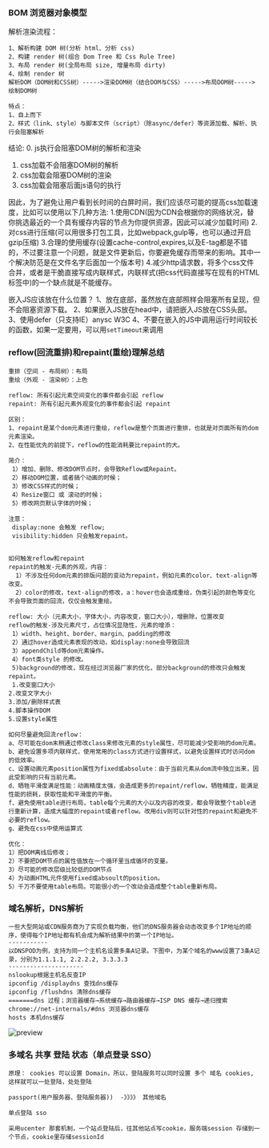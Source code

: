 
### BOM 浏览器对象模型

解析渲染流程：

```
1、解析构建 DOM 树(分析 html、分析 css)
2、构建 render 树(组合 Dom Tree 和 Css Rule Tree)
3、布局 render 树(全局布局 size, 增量布局 dirty)
4、绘制 render 树
解析DOM（DOM树和CSS树）----->渲染DOM树（结合DOM与CSS）----->布局DOM树----->绘制DOM树

特点：
1、自上而下
2、样式（link、style）与脚本文件（script）（除async/defer）等资源加载、解析、执行会阻塞解析
```

结论: 
0. js执行会阻塞DOM树的解析和渲染
1. css加载不会阻塞DOM树的解析 
2. css加载会阻塞DOM树的渲染 
3. css加载会阻塞后面js语句的执行

因此，为了避免让用户看到长时间的白屏时间，我们应该尽可能的提高css加载速度，比如可以使用以下几种方法: 
1.使用CDN(因为CDN会根据你的网络状况，替你挑选最近的一个具有缓存内容的节点为你提供资源，因此可以减少加载时间) 
2.对css进行压缩(可以用很多打包工具，比如webpack,gulp等，也可以通过开启gzip压缩) 
3.合理的使用缓存(设置cache-control,expires,以及E-tag都是不错的，不过要注意一个问题，就是文件更新后，你要避免缓存而带来的影响。其中一个解决防范是在文件名字后面加一个版本号) 
4.减少http请求数，将多个css文件合并，或者是干脆直接写成内联样式，内联样式(把css代码直接写在现有的HTML标签中)的一个缺点就是不能缓存。


嵌入JS应该放在什么位置？
1、放在底部，虽然放在底部照样会阻塞所有呈现，但不会阻塞资源下载。
2、如果嵌入JS放在head中，请把嵌入JS放在CSS头部。
3、使用defer（只支持IE）anysc W3C
4、不要在嵌入的JS中调用运行时间较长的函数，如果一定要用，可以用`setTimeout`来调用

### reflow(回流重排)和repaint(重绘)理解总结

```
重排（空间 - 布局树）：布局
重绘（外观 - 渲染树）：上色

reflow: 所有引起元素空间变化的事件都会引起 reflow
repaint: 所有引起元素外观变化的事件都会引起 repaint

区别：
1、repaint是某个dom元素进行重绘，reflow是整个页面进行重排，也就是对页面所有的dom元素渲染。
2、在性能优先的前提下，reflow的性能消耗要比repaint的大。

简介：
 1）增加、删除、修改DOM节点时，会导致Reflow或Repaint。
 2）移动DOM位置，或者搞个动画的时候；
 3）修改CSS样式的时候；
 4）Resize窗口 或 滚动的时候；
 5）修改网页默认字体的时候；

注意： 
 display:none 会触发 reflow;
 visibility:hidden 只会触发repaint。


如何触发reflow和repaint
repaint的触发-元素的外观，内容：
  1）不涉及任何dom元素的排版问题的变动为repaint，例如元素的color、text-align等改变。
  2）color的修改，text-align的修改，a：hover也会造成重绘，伪类引起的颜色等变化不会导致页面的回流，仅仅会触发重绘。

reflow: 大小（元素大小，字体大小，内容改变，窗口大小），增删除，位置改变
reflow的触发-涉及元素尺寸，占位情况显隐性，元素的增添：
 1）width、height、border、margin、padding的修改
 2）通过hover造成元素表现的改动，如display:none会导致回流
 3）appendChild等dom元素操作。
 4）font类style 的修改。
 5)background的修改，现在经过浏览器厂家的优化，部分background的修改只会触发repaint。
 1.改变窗囗大小
2.改变文字大小
3.添加/删除样式表
4.脚本操作DOM
5.设置style属性

如何尽量避免回流reflow：
a、尽可能在dom末稍通过修改class来修改元素的style属性，尽可能减少受影响的dom元素。
b、避免设置多项内联样式，使用常用的class方式进行设置样式，以避免设置样式时访问dom的低效率。
c、设置动画元素position属性为fixed或absolute：由于当前元素从dom流中独立出来，因此受影响的只有当前元素。
d、牺牲平滑度满足性能：动画精度太强，会造成更多的repaint/reflow，牺牲精度，能满足性能的损耗，获取性能和平滑度的平衡。
f、避免使用table进行布局，table每个元素的大小以及内容的改变，都会导致整个table进行重新计算，造成大幅度的repaint或者reflow。改用div则可以针对性的repaint和避免不必要的reflow。
g、避免在css中使用运算式

优化：
1）把DOM离线后修改；
2）不要把DOM节点的属性值放在一个循环里当成循环的变量。
3）尽可能的修改层级比较低的DOM节点
4）为动画HTML元件使用fixed或absoult的position。
5）千万不要使用table布局。可能很小的一个改动会造成整个table重新布局。
```

### 域名解析，DNS解析

```
一些大型网站或CDN服务商为了实现负载均衡，他们的DNS服务器会动态改变多个IP地址的顺序，使得每个IP地址都有机会成为解析结果中的第一个IP地址。
-----------
以DNSPOD为例，支持为同一个主机名设置多条A记录。下图中，为某个域名的www设置了3条A记录，分别为1.1.1.1, 2.2.2.2, 3.3.3.3
---------------------
nslookup根据主机名反查IP
ipconfig /displaydns 查找dns缓存
ipconfig /flushdns 清除dns缓存
=======dns 过程；浏览器缓存→系统缓存→路由器缓存→ISP DNS 缓存→递归搜索
chrome://net-internals/#dns 浏览器dns缓存
hosts 本机dns缓存
```

![preview](https://pic2.zhimg.com/80/c918cfe1647ec0cfc68d98f91cb5a6a5_hd.jpg)


### 多域名 共享 登陆 状态（单点登录 SSO）
```
原理： cookies 可以设置 Domain，所以，登陆服务可以同时设置 多个 域名 cookies, 这样就可以一处登陆，处处登陆

passport(用户服务器、登陆服务器))  -》》》》 其他域名

单点登陆 sso

采用ucenter 那套机制，一个站点登陆后，往其他站点写cookie，服务端session 存储到一个节点，cookie里存储sessionId
```